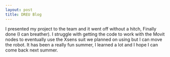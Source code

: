 ```yaml
---
layout: post
title: DREU Blog
---
```


I presented my project to the team and it went off without a hitch, Finally done (I can breather). I struggle with getting the code to work with the Movit nodes to eventually use the Xsens suit we planned on using but I can move the robot. It has been a really fun summer, I learned a lot and I hope I can come back next summer.
